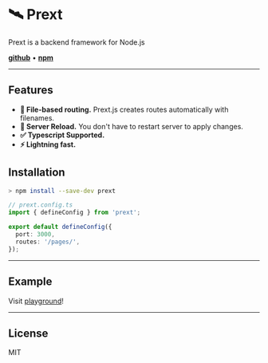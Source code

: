 # 🛰️ Prext

Prext is a backend framework for Node.js

[**github**](https://github.com/do4ng/prext) • [**npm**](https://npmjs.com/package/prext)

---

## Features

- **🚧 File-based routing.** Prext.js creates routes automatically with filenames.
- **🚀 Server Reload.** You don't have to restart server to apply changes.
- **✅ Typescript Supported.**
- **⚡ Lightning fast.**

## Installation

```sh
> npm install --save-dev prext
```

```ts
// prext.config.ts
import { defineConfig } from 'prext';

export default defineConfig({
  port: 3000,
  routes: '/pages/',
});
```

---

## Example

Visit [playground](https://github.com/do4ng/prext/tree/main/playground)!

---

## License

MIT
